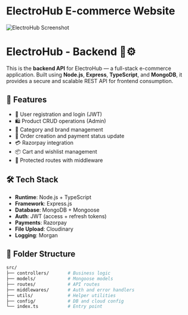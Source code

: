 # ElectroHub E-commerce Website

![ElectroHub Screenshot](https://github.com/user-attachments/assets/cd2902a8-9169-4c25-80bf-8c0656cdcba0) <!-- Replace with a real image path -->

# ElectroHub - Backend 🧠⚙️

This is the **backend API** for ElectroHub — a full-stack e-commerce application. Built using **Node.js**, **Express**, **TypeScript**, and **MongoDB**, it provides a secure and scalable REST API for frontend consumption.

## 🚀 Features

- 🔐 User registration and login (JWT)
- 🛍️ Product CRUD operations (Admin)
- 💼 Category and brand management
- 🧾 Order creation and payment status update
- 💳 Razorpay integration
- 📦 Cart and wishlist management
- 🔐 Protected routes with middleware

## 🛠️ Tech Stack

- **Runtime**: Node.js + TypeScript
- **Framework**: Express.js
- **Database**: MongoDB + Mongoose
- **Auth**: JWT (access + refresh tokens)
- **Payments**: Razorpay
- **File Upload**: Cloudinary
- **Logging**: Morgan

## 📂 Folder Structure

```bash
src/
├── controllers/       # Business logic
├── models/            # Mongoose models
├── routes/            # API routes
├── middlewares/       # Auth and error handlers
├── utils/             # Helper utilities
├── config/            # DB and cloud config
└── index.ts           # Entry point
